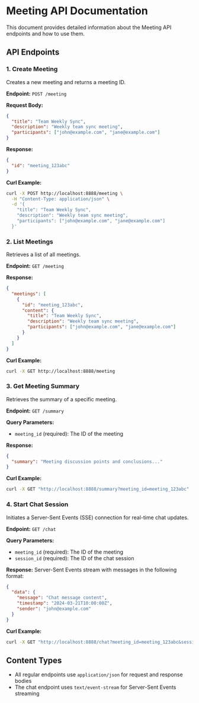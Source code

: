 # Meeting API Documentation

This document provides detailed information about the Meeting API endpoints and how to use them.

## API Endpoints

### 1. Create Meeting
Creates a new meeting and returns a meeting ID.

**Endpoint:** `POST /meeting`

**Request Body:**
```json
{
  "title": "Team Weekly Sync",
  "description": "Weekly team sync meeting",
  "participants": ["john@example.com", "jane@example.com"]
}
```

**Response:**
```json
{
  "id": "meeting_123abc"
}
```

**Curl Example:**
```bash
curl -X POST http://localhost:8888/meeting \
  -H "Content-Type: application/json" \
  -d '{
    "title": "Team Weekly Sync",
    "description": "Weekly team sync meeting",
    "participants": ["john@example.com", "jane@example.com"]
  }'
```

### 2. List Meetings
Retrieves a list of all meetings.

**Endpoint:** `GET /meeting`

**Response:**
```json
{
  "meetings": [
    {
      "id": "meeting_123abc",
      "content": {
        "title": "Team Weekly Sync",
        "description": "Weekly team sync meeting",
        "participants": ["john@example.com", "jane@example.com"]
      }
    }
  ]
}
```

**Curl Example:**
```bash
curl -X GET http://localhost:8888/meeting
```

### 3. Get Meeting Summary
Retrieves the summary of a specific meeting.

**Endpoint:** `GET /summary`

**Query Parameters:**
- `meeting_id` (required): The ID of the meeting

**Response:**
```json
{
  "summary": "Meeting discussion points and conclusions..."
}
```

**Curl Example:**
```bash
curl -X GET "http://localhost:8888/summary?meeting_id=meeting_123abc"
```

### 4. Start Chat Session
Initiates a Server-Sent Events (SSE) connection for real-time chat updates.

**Endpoint:** `GET /chat`

**Query Parameters:**
- `meeting_id` (required): The ID of the meeting
- `session_id` (required): The ID of the chat session

**Response:**
Server-Sent Events stream with messages in the following format:
```json
{
  "data": {
    "message": "Chat message content",
    "timestamp": "2024-03-21T10:00:00Z",
    "sender": "john@example.com"
  }
}
```

**Curl Example:**
```bash
curl -X GET "http://localhost:8888/chat?meeting_id=meeting_123abc&session_id=session_xyz789&message=Hello"
```


## Content Types

- All regular endpoints use `application/json` for request and response bodies
- The chat endpoint uses `text/event-stream` for Server-Sent Events streaming 